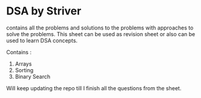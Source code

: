 # DSA by Striver 

contains all the problems and solutions to the problems with approaches to solve the problems.
This sheet can be used as revision sheet or also can be used to learn DSA concepts.

Contains : 

1. Arrays
2. Sorting
3. Binary Search

Will keep updating the repo till I finish all the questions from the sheet.
